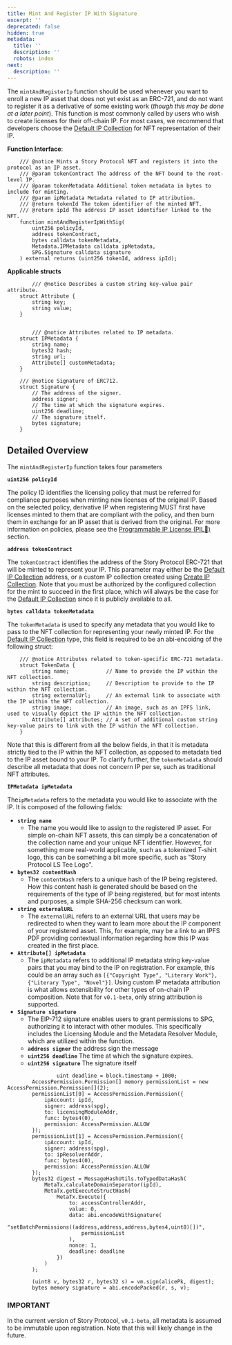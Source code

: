 ```yaml
---
title: Mint And Register IP With Signature
excerpt: ''
deprecated: false
hidden: true
metadata:
  title: ''
  description: ''
  robots: index
next:
  description: ''
---
```

The `mintAndRegisterIp` function should be used whenever you want to enroll a new IP asset that does not yet exist as an ERC-721, and do not want to register it as a derivative of some existing work (*though this may be done at a later point*). This function is most commonly called by users who wish to create licenses for their off-chain IP. For most cases, we recommend that developers choose the [Default IP Collection](doc:default-ip-collection) for NFT representation of their IP.

**Function Interface**:

```
    /// @notice Mints a Story Protocol NFT and registers it into the protocol as an IP asset.
    /// @param tokenContract The address of the NFT bound to the root-level IP.
    /// @param tokenMetadata Additional token metadata in bytes to include for minting.
    /// @param ipMetadata Metadata related to IP attribution.
    /// @return tokenId The token identifier of the minted NFT.
    /// @return ipId The address IP asset identifier linked to the NFT.
    function mintAndRegisterIpWithSig(
        uint256 policyId,
        address tokenContract,
        bytes calldata tokenMetadata,
        Metadata.IPMetadata calldata ipMetadata,
        SPG.Signature calldata signature
    ) external returns (uint256 tokenId, address ipId);
```

**Applicable structs** 

```
		/// @notice Describes a custom string key-value pair attribute.
    struct Attribute {
        string key;
        string value;
    }


		/// @notice Attributes related to IP metadata.
    struct IPMetadata {
        string name;
        bytes32 hash;
        string url;
        Attribute[] customMetadata;
    }

    /// @notice Signature of ERC712.
    struct Signature {
        // The address of the signer.
        address signer;
        // The time at which the signature expires.
        uint256 deadline;
        // The signature itself.
        bytes signature;
    }

```

## Detailed Overview

The `mintAndRegisterIp` function takes four parameters

**`uint256 policyId`**

The policy ID identifies the licensing policy that must be referred for compliance purposes when minting new licenses of the original IP. Based on the selected policy, derivative IP when registering MUST first have licenses minted to them that are compliant with the policy, and then burn them in exchange for an IP asset that is derived from the original. For more information on policies, please see the [Programmable IP License (PIL💊)](doc:programmable-ip-license-pil) section.

**`address tokenContract`**

The `tokenContract` identifies the address of the Story Protocol ERC-721 that will be minted to represent your IP. This parameter may either be the [Default IP Collection](doc:default-ip-collection) address, or a custom IP collection created using [Create IP Collection](doc:ip-creation). Note that you must be authorized by the configured collection for the mint to succeed in the first place, which will always be the case for the [Default IP Collection](doc:default-ip-collection) since it is publicly available to all.

**`bytes calldata tokenMetadata`**

The `tokenMetadata` is used to specify any metadata that you would like to pass to the NFT collection for representing your newly minted IP. For the [Default IP Collection](doc:default-ip-collection) type, this field is required to be an abi-encoidng of the following struct:

```
    /// @notice Attributes related to token-specific ERC-721 metadata.
    struct TokenData {
        string name;            // Name to provide the IP within the NFT collection.
        string description;     // Description to provide to the IP within the NFT collection.
        string externalUrl;     // An external link to associate with the IP within the NFT collection.
        string image;           // An image, such as an IPFS link, used to visually depict the IP within the NFT collection.
        Attribute[] attributes; // A set of additional custom string key-value pairs to link with the IP within the NFT collection.
    }

```

Note that this is different from all the below fields, in that it is metadata strictly tied to the IP within the NFT collection, as opposed to metadata tied to the IP asset bound to your IP. To clarify further, the `tokenMetadata` should describe all metadata that does not concern IP per se, such as traditional NFT attributes.

**`IPMetadata ipMetadata`**

The`ipMetadata` refers to the metadata you would like to associate with the IP. It is composed of the following fields:

* **`string name`**
  * The name you would like to assign to the registered IP asset. For simple on-chain NFT assets, this can simply be a concatenation of the collection name and your unique NFT identifier. However, for something more real-world applicable, such as a tokenized T-shirt logo, this can be something a bit more specific, such as "Story Protocol LS Tee Logo".
* **`bytes32 contentHash`**
  * The `contentHash` refers to a unique hash of the IP being registered. How this content hash is generated should be based on the requirements of the type of IP being registered, but for most intents and purposes, a simple SHA-256 checksum can work.
* **`string externalURL`**
  * The `externalURL` refers to an external URL that users may be redirected to when they want to learn more about the IP component of your registered asset. This, for example, may be a link to an IPFS PDF providing contextual information regarding how this IP was created in the first place.
* **`Attribute[] ipMetadata`**
  * The `ipMetadata` refers to additional IP metadata string key-value pairs that you may bind to the IP on registration. For example, this could be an array such as `[{"Copyright Type", "Literary Work"}, {"Literary Type", "Novel"}]`. Using custom IP metadata attribution is what allows extensibility for other types of on-chain IP composition. Note that for `v0.1-beta`, only string attribution is supported.
* **`Signature signature`**
  * The EIP-712 signature enables users to grant permissions to SPG, authorizing it to interact with other modules. This specifically includes the Licensing Module and the Metadata Resolver Module, which are utilized within the function.
  * **`address signer`** the address sign the message
  * **`uint256 deadline`** The time at which the signature expires.
  * **`uint256 signature`** The signature itself

```
				uint deadline = block.timestamp + 1000;
        AccessPermission.Permission[] memory permissionList = new AccessPermission.Permission[](2);
        permissionList[0] = AccessPermission.Permission({
            ipAccount: ipId,
            signer: address(spg),
            to: licensingModuleAddr,
            func: bytes4(0),
            permission: AccessPermission.ALLOW
        });
        permissionList[1] = AccessPermission.Permission({
            ipAccount: ipId,
            signer: address(spg),
            to: ipResolverAddr,
            func: bytes4(0),
            permission: AccessPermission.ALLOW
        });
        bytes32 digest = MessageHashUtils.toTypedDataHash(
            MetaTx.calculateDomainSeparator(ipId),
            MetaTx.getExecuteStructHash(
                MetaTx.Execute({
                    to: accessControllerAddr,
                    value: 0,
                    data: abi.encodeWithSignature(
                        "setBatchPermissions((address,address,address,bytes4,uint8)[])",
                        permissionList
                    ),
                    nonce: 1,
                    deadline: deadline
                })
            )
        );

        (uint8 v, bytes32 r, bytes32 s) = vm.sign(alicePk, digest);
        bytes memory signature = abi.encodePacked(r, s, v);
```

###

### IMPORTANT

In the current version of Story Protocol, `v0.1-beta`, all metadata is assumed to be immutable upon registration. Note that this will likely change in the future.
